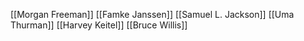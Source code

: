 [[Morgan Freeman]]
[[Famke Janssen]]
[[Samuel L. Jackson]]
[[Uma Thurman]]
[[Harvey Keitel]]
[[Bruce Willis]]
